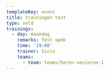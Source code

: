 ```yaml
---
templateKey: event
title: trainingen test
type: veld
trainings:
  - day: maandag
    remarks: Test opmk
    time: '19:00'
    trainer: Sicco
    teams: 
      - team: teams/heren-senioren-1
---
```


